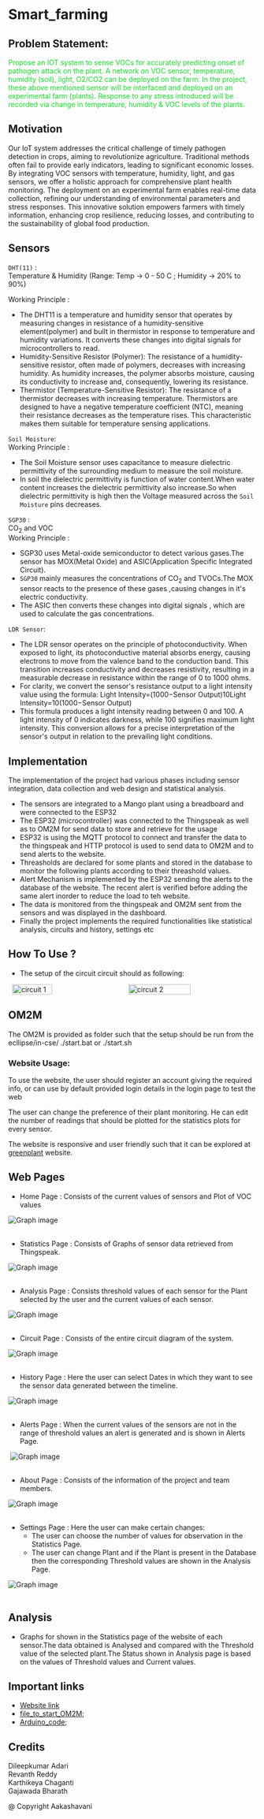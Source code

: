 # Smart_farming

## Problem Statement:

 <p style = "color :#16DE2A;">Propose an IOT system to sense VOCs for accurately predicting onset of pathogen attack on the plant. A network on VOC sensor, temperature, humidity (soil), light, O2/CO2 can be deployed on the farm. In the project, these above mentioned sensor will be interfaced and deployed on an experimental farm (plants). Response to any stress introduced will be recorded via change in temperature, humidity & VOC levels of the plants.</p>
	
## Motivation
<p style>Our IoT system addresses the critical challenge of timely pathogen detection in crops, aiming to revolutionize agriculture. Traditional methods often fail to provide early indicators, leading to significant economic losses. By integrating VOC sensors with temperature, humidity, light, and gas sensors, we offer a holistic approach for comprehensive plant health monitoring. The deployment on an experimental farm enables real-time data collection, refining our understanding of environmental parameters and stress responses. This innovative solution empowers farmers with timely information, enhancing crop resilience, reducing losses, and contributing to the sustainability of global food production.</p>

## Sensors 
`DHT(11)` :   
Temperature & Humidity (Range: Temp -> 0 - 50 C ; Humidity -> 20% to 90%)

Working Principle :   
- The DHT11 is a temperature and humidity sensor that operates by measuring changes in resistance of a humidity-sensitive element(polymer) and built in thermistor in response to temperature and humidity variations. It converts these changes into digital signals for microcontrollers to read.​
- Humidity-Sensitive Resistor (Polymer): The resistance of a humidity-sensitive resistor, often made of polymers, decreases with increasing humidity. As humidity increases, the polymer absorbs moisture, causing its conductivity to increase and, consequently, lowering its resistance.
- Thermistor (Temperature-Sensitive Resistor): The resistance of a thermistor decreases with increasing temperature. Thermistors are designed to have a negative temperature coefficient (NTC), meaning their resistance decreases as the temperature rises. This characteristic makes them suitable for temperature sensing applications.

`Soil Moisture`:   
Working Principle : 
- The Soil Moisture sensor uses capacitance to measure dielectric permittivity of the surrounding medium to measure the soil moisture.
- In soil the dielectric permittivity is function of water content.When water content increases the dielectric permittivity also increase.So when dielectric permittivity is high then the Voltage measured across the `Soil Moisture` pins decreases.

`SGP30` :    
CO<sub>2</sub> and VOC  
Working Principle : 
- SGP30 uses Metal-oxide semiconductor to detect various gases.The sensor has MOX(Metal Oxide) and ASIC(Application Specific Integrated Circuit).
- `SGP30` mainly measures the concentrations of CO<sub>2</sub> and TVOCs.The MOX sensor reacts to the presence of these gases ,causing changes in it's electric conductivity.
- The ASIC then converts these changes into digital signals , which are used to calculate the gas concentrations.

`LDR Sensor`:   
- The LDR sensor operates on the principle of photoconductivity. When exposed to light, its photoconductive material absorbs energy, causing electrons to move from the valence band to the conduction band. This transition increases conductivity and decreases resistivity, resulting in a measurable decrease in resistance within the range of 0 to 1000 ohms.
- For clarity, we convert the sensor's resistance output to a light intensity value using the formula:
            Light Intensity=(1000−Sensor Output)10Light Intensity=10(1000−Sensor Output)​
- This formula produces a light intensity reading between 0 and 100. A light intensity of 0 indicates darkness, while 100 signifies maximum light intensity. This conversion allows for a precise interpretation of the sensor's output in relation to the prevailing light conditions.

## Implementation
The implementation of the project had various phases including sensor integration, data collection and web design and statistical analysis.

- The sensors are integrated to a Mango plant using a breadboard and were connected to the ESP32  
- The ESP32 (microcontroller) was connected to the Thingspeak as well as to OM2M for send data to store and retrieve for the usage  
- ESP32 is using the MQTT protocol to connect and transfer the data to the thingspeak and HTTP protocol is used to send data to OM2M and to send alerts to the website.
- Threasholds are declared for some plants and stored in the database to monitor the following plants according to their threashold values.
- Alert Mechanism is implemented by the ESP32 sending the alerts to the database of the website. The recent alert is verified before adding the same alert inorder to reduce the load to teh website.
- The data is monitored from the thingspeak and OM2M sent from the sensors and was displayed in the dashboard.
- Finally the project implements the required functionalities like statistical analysis, circuits and history, settings etc


## How To Use ?
- The setup of the circuit circuit should as following:
<div style="display: flex;justify-content: space-around;">
<img src="project_photos/circ.jpeg" width="40%" alt="circuit 1"><br>
<img src="project_photos/circuit.jpeg" width="50%"alt="circuit 2">
</div>

## OM2M
The OM2M is provided as folder such that the setup should be run from the ecllipse/in-cse/
./start.bat or ./start.sh

### Website Usage:
To use the website, the user should register an account giving the required info, or can use by default provided login details in the login page to test the web

The user can change the preference of their plant monitoring. He can edit the number of readings that should be plotted for the statistics plots for every sensor.

The website is responsive and user friendly such that it can be explored at [greenplant](greenplant.pythonanywhere.com) website.

## Web Pages
- Home Page : Consists of the current values of sensors and Plot of VOC values​  

![Graph image](project_photos/home.jpeg)
<br><br>

- Statistics Page : Consists of Graphs of sensor data retrieved from Thingspeak.​  

![Graph image](project_photos/stat.jpeg)
<br><br>

- Analysis Page : Consists threshold values of each sensor for the Plant selected by the user and the current values of each sensor. ​

![Graph image](project_photos/analysis.jpeg)
<br><br>

- Circuit Page : Consists of the entire circuit diagram of the system.​

![Graph image](project_photos/circuit.jpeg)
<br><br>

- History Page : Here the user can select Dates in which they want to see the sensor data generated between the timeline.​

![Graph image](project_photos/history.jpeg)
<br><br>

- Alerts Page : When the current values of the sensors are not in the range of threshold values an alert is generated and is shown in Alerts Page.

​
![Graph image](project_photos/alerts.jpeg)
<br><br>

- About Page : Consists of the information of the project and team members.​

![Graph image](project_photos/about.jpeg)
<br><br>

- Settings Page : Here the user can make certain changes:​
    - The user can choose the number of values for observation in the Statistics Page.​
    - The user can change Plant and if the Plant is present in the Database then the corresponding Threshold values are shown in the Analysis Page.
    
![Graph image](project_photos/settings.jpeg)
<br><br>

## Analysis
- Graphs for shown in the Statistics page of the website of each sensor.The data obtained is Analysed and compared with the Threshold value of the selected plant.The Status shown in Analysis page is based on the values of Threshold values and Current values.

## Important links
- [Website link](http://greenplant.pythonanywhere.com/)
- [file_to_start_OM2M]();
- [Arduino_code](https://github.com/Dileepadari/Smart_farming/blob/main/Arduino/ESW_Project.ino);

## Credits
Dileepkumar Adari  
Revanth Reddy  
Karthikeya Chaganti  
Gajawada Bharath  

@ Copyright Aakashavani


